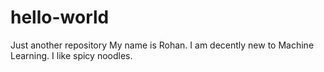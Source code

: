 # hello-world
Just another repository
My name is Rohan.
I am decently new to Machine Learning. 
I like spicy noodles.
